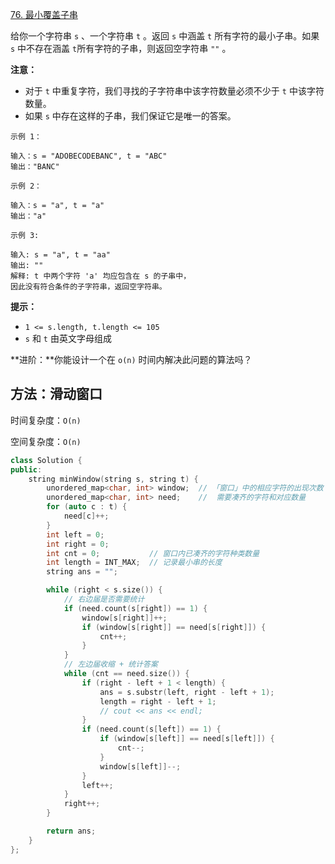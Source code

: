 [76. 最小覆盖子串](https://leetcode-cn.com/problems/minimum-window-substring/)

给你一个字符串 `s` 、一个字符串 `t` 。返回 `s` 中涵盖 `t` 所有字符的最小子串。如果 `s` 中不存在涵盖 `t`所有字符的子串，则返回空字符串 `""` 。

**注意：**

- 对于 `t` 中重复字符，我们寻找的子字符串中该字符数量必须不少于 `t` 中该字符数量。
- 如果 `s` 中存在这样的子串，我们保证它是唯一的答案。

```
示例 1：

输入：s = "ADOBECODEBANC", t = "ABC"
输出："BANC"

示例 2：

输入：s = "a", t = "a"
输出："a"

示例 3:

输入: s = "a", t = "aa"
输出: ""
解释: t 中两个字符 'a' 均应包含在 s 的子串中，
因此没有符合条件的子字符串，返回空字符串。
```

**提示：**

- `1 <= s.length, t.length <= 105`
- `s` 和 `t` 由英文字母组成

**进阶：**你能设计一个在 `o(n)` 时间内解决此问题的算法吗？

## 方法：滑动窗口

时间复杂度：`O(n)`

空间复杂度：`O(n)`

```cpp
class Solution {
public:
    string minWindow(string s, string t) {
        unordered_map<char, int> window;  // 「窗口」中的相应字符的出现次数
        unordered_map<char, int> need;    //  需要凑齐的字符和对应数量
        for (auto c : t) {
            need[c]++;
        }
        int left = 0;
        int right = 0;
        int cnt = 0;           // 窗口内已凑齐的字符种类数量
        int length = INT_MAX;  // 记录最小串的长度
        string ans = "";

        while (right < s.size()) {
            // 右边届是否需要统计
            if (need.count(s[right]) == 1) {
                window[s[right]]++;
                if (window[s[right]] == need[s[right]]) {
                    cnt++;
                }
            }
            // 左边届收缩 + 统计答案
            while (cnt == need.size()) {
                if (right - left + 1 < length) {
                    ans = s.substr(left, right - left + 1);
                    length = right - left + 1;
                    // cout << ans << endl;
                }
                if (need.count(s[left]) == 1) {
                    if (window[s[left]] == need[s[left]]) {
                        cnt--;
                    }
                    window[s[left]]--;
                }
                left++;
            }
            right++;
        }

        return ans;
    }
};
```

